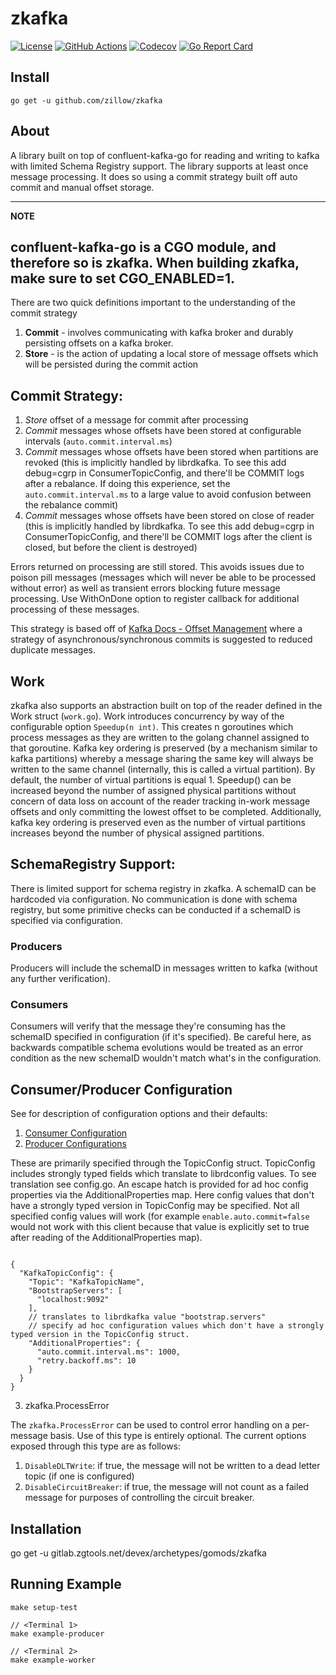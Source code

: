 # zkafka

[![License](https://img.shields.io/github/license/zillow/zkafka)](https://github.com/zillow/zkafka/blob/main/LICENSE)
[![GitHub Actions](https://github.com/zillow/zkafka/actions/workflows/go.yml/badge.svg)](https://github.com/zillow/zkafka/actions/workflows/go.yml)
[![Codecov](https://codecov.io/gh/zillow/zkafka/branch/main/graph/badge.svg?token=STRT8T67YP)](https://codecov.io/gh/zillow/zkafka)
[![Go Report Card](https://goreportcard.com/badge/github.com/zillow/zkafka)](https://goreportcard.com/report/github.com/zillow/zkafka)

## Install

`go get -u github.com/zillow/zkafka`

## About

A library built on top of confluent-kafka-go for reading and writing to kafka with limited Schema Registry support. The
library supports at least once message processing. It does so using a commit strategy built off auto commit and manual
offset storage.

---
**NOTE**

confluent-kafka-go is a CGO module, and therefore so is zkafka. When building zkafka, make sure to set
CGO_ENABLED=1.
---

There are two quick definitions important to the understanding of the commit strategy

1. **Commit** - involves communicating with kafka broker and durably persisting offsets on a kafka broker.
2. **Store** - is the action of updating a local store of message offsets which will be persisted during the commit
   action

## Commit Strategy:

1. *Store* offset of a message for commit after processing
2. *Commit* messages whose offsets have been stored at configurable intervals (`auto.commit.interval.ms`)
3. *Commit* messages whose offsets have been stored when partitions are revoked
(this is implicitly handled by librdkafka. To see this add debug=cgrp in ConsumerTopicConfig, and there'll be COMMIT logs after a rebalance.
If doing this experience, set the `auto.commit.interval.ms` to a large value to avoid confusion between the rebalance commit)
4. *Commit* messages whose offsets have been stored on close of reader 
(this is implicitly handled by librdkafka. To see this add debug=cgrp in ConsumerTopicConfig, and there'll be COMMIT logs after the client is closed, but before the client is destroyed)

Errors returned on processing are still stored. This avoids issues due to poison pill messages (messages which will
never be able to be processed without error)
as well as transient errors blocking future message processing. Use WithOnDone option to register callback for
additional processing of these messages.

This strategy is based off
of [Kafka Docs - Offset Management](https://docs.confluent.io/platform/current/clients/consumer.html#offset-management)
where a strategy of asynchronous/synchronous commits is suggested to reduced duplicate messages.

## Work

zkafka also supports an abstraction built on top of the reader defined in the Work struct (`work.go`). Work introduces
concurrency by way of the configurable option `Speedup(n int)`. This creates n goroutines which process messages as
they are written to the golang channel assigned to that goroutine. Kafka key ordering is preserved (by a mechanism similar to kafka
partitions) whereby a message sharing the same key will always be written to the same channel (internally, this is called a virtual partition).
By default, the number of virtual partitions is equal 1. 
Speedup() can be increased beyond the number of assigned physical partitions without concern of data loss on account of the reader tracking in-work message offsets and only
committing the lowest offset to be completed. Additionally, kafka key ordering is preserved even as the number of virtual partitions increases beyond the number of physical assigned
partitions.

## SchemaRegistry Support:

There is limited support for schema registry in zkafka. A schemaID can be hardcoded via configuration. No
communication is done with schema registry, but some primitive checks can be conducted if a schemaID is specified via
configuration.

### Producers

Producers will include the schemaID in messages written to kafka (without any further verification).

### Consumers

Consumers will verify that the message they're consuming has the schemaID specified in configuration
(if it's specified). Be careful here, as backwards compatible schema evolutions would be treated as an error condition
as the new schemaID wouldn't match what's in the configuration.

## Consumer/Producer Configuration

See for description of configuration options and their defaults:

1. [Consumer Configuration](https://docs.confluent.io/platform/current/installation/configuration/consumer-configs.html)
2. [Producer Configurations](https://docs.confluent.io/platform/current/installation/configuration/producer-configs.html)

These are primarily specified through the TopicConfig struct. TopicConfig includes strongly typed fields which translate
to librdconfig values. To see translation see config.go. An escape hatch is provided for ad hoc config properties via
the AdditionalProperties map. Here config values that don't have a strongly typed version in TopicConfig may be
specified. Not all specified config values will work (for example `enable.auto.commit=false` would not work with this
client because that value is explicitly set to true after reading of the AdditionalProperties map).

```json5

{
  "KafkaTopicConfig": {
    "Topic": "KafkaTopicName",
    "BootstrapServers": [
      "localhost:9092"
    ],
    // translates to librdkafka value "bootstrap.servers"
    // specify ad hoc configuration values which don't have a strongly typed version in the TopicConfig struct.
    "AdditionalProperties": {
      "auto.commit.interval.ms": 1000,
      "retry.backoff.ms": 10
    }
  }
}

```

3. zkafka.ProcessError

The `zkafka.ProcessError` can be used to control error handling on a per-message basis. Use of this type is entirely optional. The current options exposed through this type are as follows:
1. `DisableDLTWrite`: if true, the message will not be written to a dead letter topic (if one is configured)
2. `DisableCircuitBreaker`: if true, the message will not count as a failed message for purposes of controlling the circuit breaker.

## Installation

go get -u gitlab.zgtools.net/devex/archetypes/gomods/zkafka

## Running Example

```
make setup-test

// <Terminal 1>
make example-producer

// <Terminal 2>
make example-worker
```
